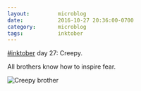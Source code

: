 ```yaml
---
layout:         microblog
date:           2016-10-27 20:36:00-0700
category:       microblog
tags:           inktober
---
```

[#inktober](/tags/inktober) day 27: Creepy.

All brothers know how to inspire fear.

![Creepy brother](/images/microblog/201610272036.jpg)
